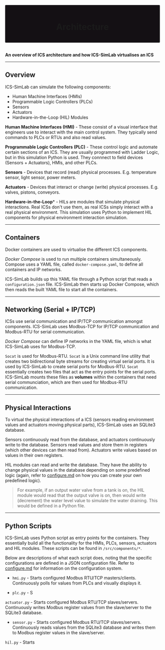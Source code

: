 <div style="background-color: rgb(20, 16, 20); padding: 15px 30px; border-radius: 2px; text-align: center;">

# Architecture

</div>
<br>

**An overview of ICS architecture and how ICS-SimLab virtualises an ICS**

---
## Overview

ICS-SimLab can simulate the following components:
- Human Machine Interfaces (HMIs)
- Programmable Logic Controllers (PLCs)
- Sensors
- Actuators
- Hardware-in-the-Loop (HIL) Modules

**Human Machine Interfaces (HMI)** - These consist of a visual interface that engineers use to interact with the main control system. They typically send commands to PLCs or RTUs and also read values.

 **Programmable Logic Controllers (PLC)** - These control logic and automate certain sections of an ICS. They are usually programmed with Ladder Logic, but in this simulation Python is used. They connnect to field devices (Sensors + Actuators), HMIs, and other PLCs.

**Sensors** - Devices that record (read) physical processes. E.g. temperature sensor, light sensor, power meters.

**Actuators** - Devices that interact or change (write) physical processes. E.g. valves, pistons, conveyors.

**Hardware-in-the-Loop**\* - HILs are modules that simulate physical interactions. Real ICSs don't use them, as real ICSs simply interact with a real physical environment. This simulation uses Python to implement HIL components for physical environment interaction simulation.


---
## Containers
Docker containers are used to virtualise the different ICS components.

*Docker Compose* is used to run multiple containers simultaneously. Compose uses a YAML file, called `docker-compose.yaml`, to define all containers and IP networks.

ICS-SimLab builds up this YAML file through a Python script that reads a `configuration.json` file. ICS-SimLab then starts up Docker Compose, which then reads the built YAML file to start all the containers.


---
## Networking (Serial + IP/TCP)

ICSs use serial communication and IP/TCP communication amongst components. ICS-SimLab uses Modbus-TCP for IP/TCP communication and Modbus-RTU for serial communication.

*Docker Compose* can define IP networks in the YAML file, which is what ICS-SimLab uses for Modbus-TCP.

`Socat` is used for Modbus-RTU. `Socat` is a Unix command line utility that creates two bidirectional byte streams for creating virtual serial ports. It is used by ICS-SimLab to create serial ports for Modbus-RTU. `Socat` essentially creates two files that act as the entry points for the serial ports. ICS-SimLab mounts these files as **volumes** within the containers that need serial communciation, which are then used for Modbus-RTU communication.

---
## Physical Interactions
To virtual the physical interactions of a ICS (sensors reading environment values and actuators moving physical parts), ICS-SimLab uses an SQLite3 database.

Sensors continuously read from the database, and actuators continuously write to the database. Sensors read values and store them in registers (which other devices can then read from). Actuators write values based on values in their own registers.

HIL modules can read and write the database. They have the ability to change physical values in the database depending on some predefined logic (again, refer to [configure.md](configure.md) on how you can create your own predefined logic). 

> For example, if an output water valve from a tank is on, the HIL module would read that the output valve is on, then would write (decrement) the water level value to simulate the water draining. This would be defined in a Python file.

---
## Python Scripts
ICS-SimLab uses Python script as entry points for the containers. They essentially build all the functionality for the HMIs, PLCs, sensors, actuators and HIL modules. These scripts can be found in `/src/components/*`. 

Below are descriptions of what each script does, noting that the specific configurations are defined in a JSON configuration file. Refer to [configure.md](configure.md) for information on the configuration system.

- `hmi.py` - Starts configured Modbus RTU/TCP masters/clients. Continuously polls for values from PLCs and visually displays it.

- `plc.py` - S

`actuator.py` - Starts configured Modbus RTU/TCP slaves/servers. Continuously writes Modbus register values from the slave/server to the SQLite3 database.

- `sensor.py` - Starts configured Modbus RTU/TCP slaves/servers. Continuously reads values from the SQLite3 database and writes them to Modbus register values in the slave/server.

`hil.py` - Starts